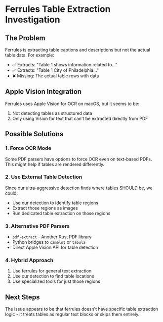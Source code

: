 # Ferrules Table Extraction Investigation

## The Problem
Ferrules is extracting table captions and descriptions but not the actual table data. For example:
- ✅ Extracts: "Table 1 shows information related to..."
- ✅ Extracts: "Table 1 City of Philadelphia..."  
- ❌ Missing: The actual table rows with data

## Apple Vision Integration
Ferrules uses Apple Vision for OCR on macOS, but it seems to be:
1. Not detecting tables as structured data
2. Only using Vision for text that can't be extracted directly from PDF

## Possible Solutions

### 1. Force OCR Mode
Some PDF parsers have options to force OCR even on text-based PDFs. This might help if tables are rendered differently.

### 2. Use External Table Detection
Since our ultra-aggressive detection finds where tables SHOULD be, we could:
- Use our detection to identify table regions
- Extract those regions as images
- Run dedicated table extraction on those regions

### 3. Alternative PDF Parsers
- `pdf-extract` - Another Rust PDF library
- Python bridges to `camelot` or `tabula`
- Direct Apple Vision API for table detection

### 4. Hybrid Approach
1. Use ferrules for general text extraction
2. Use our detection to find table locations
3. Use specialized tools for just those regions

## Next Steps
The issue appears to be that ferrules doesn't have specific table extraction logic - it treats tables as regular text blocks or skips them entirely.